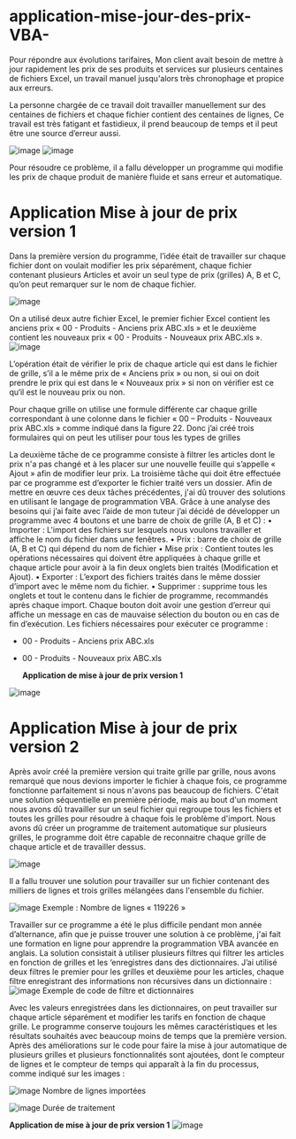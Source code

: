 # application-mise-jour-des-prix-VBA-

Pour répondre aux évolutions tarifaires, Mon client avait besoin de mettre à jour rapidement les prix de ses produits et services sur plusieurs centaines de fichiers Excel, un travail manuel jusqu'alors très chronophage et propice aux erreurs.

La personne chargée de ce travail doit travailler manuellement sur des centaines de fichiers et chaque fichier contient des centaines de lignes, Ce travail est très fatigant et fastidieux, il prend beaucoup de temps et il peut être une source d’erreur aussi.

![image](https://github.com/user-attachments/assets/e0b374b1-4bae-4b9d-8136-a57b05186db5)
![image](https://github.com/user-attachments/assets/c32f2871-ddd1-4733-b9c5-e12e6cea9a49)

Pour résoudre ce problème, il a fallu développer un programme qui modifie les prix de chaque produit de manière fluide et sans erreur et automatique.

# Application Mise à jour de prix version 1
Dans la première version du programme, l’idée était de travailler sur chaque fichier dont on voulait modifier les prix séparément, chaque fichier contenant plusieurs Articles et avoir un seul type de prix (grilles) A, B et C, qu’on peut remarquer sur le nom de chaque fichier.

![image](https://github.com/user-attachments/assets/8d087bcc-16dd-4c02-8309-6df05875f3b4)

On a utilisé deux autre fichier Excel, le premier fichier Excel contient les anciens prix « 00 - Produits - Anciens prix ABC.xls » et le deuxième contient les nouveaux prix « 00 - Produits - Nouveaux prix ABC.xls ».
![image](https://github.com/user-attachments/assets/f462a6c9-8819-483a-8e1f-be8a1d4bfb06)

L’opération était de vérifier le prix de chaque article qui est dans le fichier de grille, s’il a le même prix de « Anciens prix » ou non, si oui on doit prendre le prix qui est dans le « Nouveaux prix » si non on vérifier est ce qu‘il est le nouveau prix ou non.

Pour chaque grille on utilise une formule différente car chaque grille correspondant à une colonne dans le fichier « 00 – Produits - Nouveaux prix ABC.xls » comme indiqué dans la figure
22. Donc j’ai créé trois formulaires qui on peut les utiliser pour tous les types de grilles

La deuxième tâche de ce programme consiste à filtrer les articles dont le prix n'a pas changé et à les placer sur une nouvelle feuille qui s’appelle « Ajout » afin de modifier leur prix.
La troisième tâche qui doit être effectuée par ce programme est d’exporter le fichier traité vers un dossier.
Afin de mettre en œuvre ces deux tâches précédentes, j'ai dû trouver des solutions en utilisant le langage de programmation VBA.
Grâce à une analyse des besoins qui j’ai faite avec l’aide de mon tuteur j’ai décidé de développer un programme avec 4 boutons et une barre de choix de grille (A, B et C) :
•	Importer : L'import des fichiers sur lesquels nous voulons travailler et affiche le nom du fichier dans une fenêtres.
•	Prix : barre de choix de grille (A, B et C) qui dépend du nom de fichier
•	Mise prix : Contient toutes les opérations nécessaires qui doivent être appliquées à chaque grille et chaque  article pour avoir à la fin deux onglets bien traités (Modification et Ajout).
•	Exporter : L’export des fichiers traités dans le même dossier d’import avec le même nom du fichier.
•	Supprimer : supprime tous les onglets et tout le contenu dans le fichier de programme, recommandés après chaque import.
Chaque bouton doit avoir une gestion d’erreur qui affiche un message en cas de mauvaise sélection du bouton ou en cas de fin d’exécution.
Les fichiers nécessaires pour exécuter ce programme :
-	00 - Produits - Anciens prix ABC.xls
-	00 - Produits - Nouveaux prix ABC.xls

 
      **Application de mise à jour de prix version 1**

  ![image](https://github.com/user-attachments/assets/48ff7f87-bd76-41f5-bbb0-b5a57e30b6ea)

# Application Mise à jour de prix version 2

Après avoir créé la première version qui traite grille par grille, nous avons remarqué que nous devions importer le fichier à chaque fois, ce programme fonctionne parfaitement si nous n'avons pas beaucoup de fichiers.
C'était une solution séquentielle en première période, mais au bout d'un moment nous avons dû travailler sur un seul fichier qui regroupe tous les fichiers et toutes les grilles pour résoudre à chaque fois le problème d'import.
Nous avons dû créer un programme de traitement automatique sur plusieurs grilles, le programme doit être capable de reconnaitre chaque grille de chaque article et de travailler dessus.

![image](https://github.com/user-attachments/assets/7c53b814-06c6-437e-b4c2-a9d611ccf438)


Il a fallu trouver une solution pour travailler sur un fichier contenant des milliers de lignes et trois grilles mélangées dans l'ensemble du fichier.

![image](https://github.com/user-attachments/assets/28886abc-efd4-4db0-b86f-7a54f980f648)
Exemple : Nombre de lignes « 119226 »

Travailler sur ce programme a été le plus difficile pendant mon année d’alternance, afin que je puisse trouver une solution à ce problème, j'ai fait une formation en ligne pour apprendre la programmation VBA avancée en anglais.
La solution consistait à utiliser plusieurs filtres qui filtrer les articles en fonction de grilles et les ‘enregistres dans des dictionnaires.
J’ai utilisé deux filtres le premier pour les grilles et deuxième pour les articles, chaque filtre enregistrant des informations non récursives dans un dictionnaire :
![image](https://github.com/user-attachments/assets/6e2e4e41-9c96-4012-b02c-fe91fec111f3)
Exemple de code de filtre et dictionnaires

Avec les valeurs enregistrées dans les dictionnaires, on peut travailler sur chaque article séparément et modifier les tarifs en fonction de chaque grille.
Le programme conserve toujours les mêmes caractéristiques et les résultats souhaités avec beaucoup moins de temps que la première version.
Après des améliorations sur le code pour faire la mise à jour automatique de plusieurs grilles et plusieurs fonctionnalités sont ajoutées, dont le compteur de lignes et le compteur de temps qui apparaît à la fin du processus, comme indiqué sur les images :

![image](https://github.com/user-attachments/assets/b0a8352a-7aa4-4bbf-aca6-09b589848d3a)
Nombre de lignes importées


![image](https://github.com/user-attachments/assets/e63acf4e-9ffe-44e8-b10b-404d31e26b2e)
Durée de traitement

**Application de mise à jour de prix version 1**
![image](https://github.com/user-attachments/assets/38b3d052-fe68-43fc-9704-c1d588d66993)

